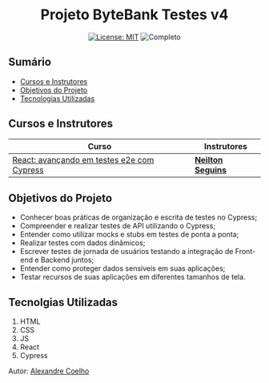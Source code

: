<h1 align="center"> Projeto ByteBank Testes v4</h1>

<div align="center">

  <a href="https://github.com/coelhoalexandre/projeto-alura-reacttest-v4-bytebank/blob/master/LICENSE" target="_blank"><img src="https://img.shields.io/badge/License-MIT-yellow.svg" alt="License: MIT"></a> <img src="https://img.shields.io/badge/Completo-lightgreen.svg" alt="Completo">

</div>

## Sumário

- [Cursos e Instrutores](#cursos-e-instrutores)
- [Objetivos do Projeto](#objetivos-do-projeto)
- [Tecnologias Utilizadas](#tecnolgias-utilizadas)

## Cursos e Instrutores

|Curso|Instrutores|
|---|---|
|[React: avançando em testes e2e com Cypress](https://cursos.alura.com.br/course/react-avancando-testes-e2e-cypress)|[**Neilton Seguins**](https://github.com/NeiltonSeguins)|


## Objetivos do Projeto

- Conhecer boas práticas de organização e escrita de testes no Cypress;
- Compreender e realizar testes de API utilizando o Cypress;
- Entender como utilizar mocks e stubs em testes de ponta a ponta;
- Realizar testes com dados dinâmicos;
- Escrever testes de jornada de usuários testando a integração de Front-end e Backend juntos;
- Entender como proteger dados sensíveis em suas aplicações;
- Testar recursos de suas aplicações em diferentes tamanhos de tela.

## Tecnolgias Utilizadas

1. HTML
2. CSS
3. JS
4. React
5. Cypress

Autor: [Alexandre Coelho](https://github.com/coelhoalexandre)

